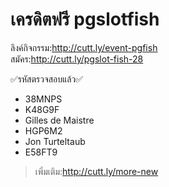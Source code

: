 # เครดิตฟรี pgslotfish

ลิงค์กิจกรรม:http://cutt.ly/event-pgfish  
สมัคร:http://cutt.ly/pgslot-fish-28

✅รหัสตรวจสอบแล้ว✅  

* 38MNPS  
* K48G9F  
* Gilles de Maistre  
* HGP6M2
* Jon Turteltaub
* E58FT9

> เพิ่มเติม:http://cutt.ly/more-new
